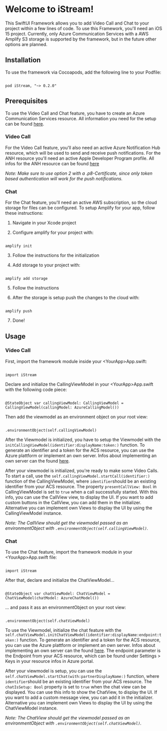 
# Welcome to iStream!

  

This SwiftUI Framework allows you to add Video Call and Chat to your project within a few lines of code. To use this Framework, you'll need an iOS 15 project. Currently, only Azure Communication Services with a AWS Amplify S3 storage is supported by the framework, but in the future other options are planned.

  

## Installation

To use the framework via Cocoapods, add the following line to your Podfile:

```

pod iStream, "~> 0.2.0"

```

  

## Prerequisites

To use the Video Call and Chat feature, you have to create an Azure Communication Services resource. All information you need for the setup can be found [here](https://docs.microsoft.com/en-us/azure/communication-services/quickstarts/create-communication-resource?tabs=windows&pivots=platform-azp).

  

### Video Call

For the Video Call feature, you'll also need an active Azure Notification Hub resource, which will be used to send and receive push notifications. For the ANH resource you'll need an active Apple Developer Program profile. All infos for the ANH resource can be found [here](https://docs.microsoft.com/en-us/azure/notification-hubs/ios-sdk-get-started#create-a-certificate-for-notification-hubs)

_Note: Make sure to use option 2 with a .p8-Certificate, since only token based authentication will work for the push notifications._

  

### Chat

For the Chat feature, you'll need an active AWS subscription, so the cloud storage for files can be configured. To setup Amplify for your app, follow these instructions:

  

1. Navigate in your Xcode project

2. Configure amplify for your project with:

```

amplify init

```

3. Follow the instructions for the initialization

4. Add storage to your project with:

```

amplify add storage

```

5. Follow the instructions

6. After the storage is setup push the changes to the cloud with:

```

amplify push

```

7. Done!

  

## Usage

### Video Call

First, import the framework module inside your \<YourApp\>App.swift:

```

import iStream

```

Declare and initialize the CallingViewModel in your \<YourApp\>App.swift with the following code piece:

```

@StateObject var callingViewModel: CallingViewModel = CallingViewModel(callingModel: AzureCallingModel())

```

Then add the viewmodel as an environment object on your root view:

```

.environmentObject(self.callingViewModel)

```

After the Viewmodel is initialized, you have to setup the Viewmodel with the ``initCallingViewModel(identifier:displayName:token:)`` function. To generate an identifier and a token for the ACS resource, you can use the Azure plattform or implement an own server. Infos about implementing an own server can the found [here](https://docs.microsoft.com/de-de/azure/communication-services/quickstarts/access-tokens?pivots=programming-language-javascript).

After your viewmodel is initialized, you're ready to make some Video Calls. To start a call, use the ``self.callingViewModel.startCall(identifier:)`` function of the CallingViewModel, where ``identifier``should be an existing identifier from your ACS resource. The property ``presentCallView: Bool`` in CallingViewModel is set to ``true`` when a call successfully started. With this info, you can use the CallView view, to display the UI. If you want to add custom buttons in the CallView, you can add them in the initializer. Alternative you can implement own Views to display the UI by using the CallingViewModel instance.

_Note: The CallView should get the viewmodel passed as an environmentObject with ``.environmentObject(self.callingViewModel)``._

  

### Chat

To use the Chat feature, import the framework module in your \<YourApp\>App.swift file:

```

import iStream

```

After that, declare and initialize the ChatViewModel...

```

@StateObject var chatViewModel: ChatViewModel = ChatViewModel(chatModel: AzureChatModel())

```

... and pass it ass an environmentObject on your root view:

```

.environmentObject(self.chatViewModel)

```

To use the Viewmodel, initialize the chat feature with the ``self.chatViewModel.initChatViewModel(identifier:displayName:endpoint:token:)`` function. To generate an identifier and a token for the ACS resource, you can use the Azure plattform or implement an own server. Infos about implementing an own server can the found [here](https://docs.microsoft.com/de-de/azure/communication-services/quickstarts/access-tokens?pivots=programming-language-javascript). The endpoint parameter is the Endpoint from your ACS resource, which can be found under Settings > Keys in your resource infos in Azure portal.

After your viewmodel is setup, you can use the ``self.chatViewModel.startChat(with:partnerDisplayName:)`` function, where ``identifier``should be an existing identifier from your ACS resource. The ``chatIsSetup: Bool`` property is set to ``true`` when the chat view can be displayed. You can use this info to show the ChatView, to display the UI. If you want to add a custom message view, you can add it in the initializer. Alternative you can implement own Views to display the UI by using the ChatViewModel instance.

_Note: The ChatView should get the viewmodel passed as an environmentObject with ``.environmentObject(self.chatViewModel)``._
